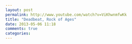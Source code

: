 ```yaml
---
layout: post
permalink: http://www.youtube.com/watch?v=ViKhwnmfwKk
title: "Deadbeat, Rock of Ages"
date: 2013-05-06 11:18
comments: true
categories: 
---
```

